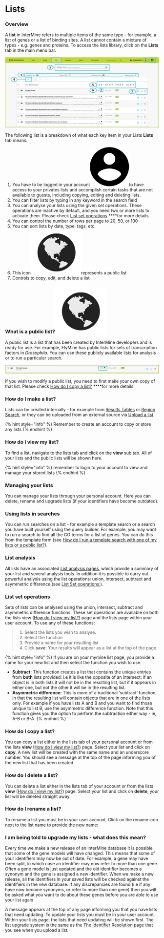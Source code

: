 # Lists

### Overview

A **list** in InterMine refers to multiple items of the same type - for example, a list of genes or a list of binding sites. A list cannot contain a mixture of types - e.g. genes and proteins. To access the lists library, click on the **Lists** tab in the main menu bar. 

![Lists tab](../../../.gitbook/assets/lists-w-border.png)

The following list is a breakdown of what each key item in your Lists **Lists** tab means: 

1. You have to be logged in your account![](../../../.gitbook/assets/61205.png)to have access to your privates lists and accomplish certain tasks that are not available to guests, including copying, editing and deleting lists. 
2. You can filter lists by typing in any keyword in the search field
3. You can analyse your lists using the given set operations. These operations are inactive by default, and you need two or more lists to activate them. Please check [List set operations](https://user-documentation-intermine.gitbook.io/user-documentation/content/user-documentation/lists/lists#list-set-operations) ****for more details.
4. You can control the number of rows per page to 20, 50, or 100
5. You can sort lists by date, type, tags, etc. 
6. This icon![](../../../.gitbook/assets/download-removebg-preview.png)represents a public list 
7. Controls to copy, edit, and delete a list 

### What is a public list?![](../../../.gitbook/assets/download-removebg-preview.png) 

A public list is a list that has been created by InterMine developers and is ready for use. For example, FlyMine has public lists for sets of transcription factors in _Drosophila_. You can use these publicly available lists for analysis or to run a particular search. 

![](../../../.gitbook/assets/public-list.png)

If you wish to modify a public list, you need to first make your own copy of that list. Please check [How do I copy a list?](https://user-documentation-intermine.gitbook.io/user-documentation/content/user-documentation/lists/lists#how-do-i-copy-a-list) ****for more details.

### How do I make a list?

Lists can be created internally - for example from [Results Tables](https://flymine.readthedocs.io/en/latest/results-tables/Documentationresultstables.html#resultstables) or [Region Search](https://flymine.readthedocs.io/en/latest/region-search/Documentationregionsearch.html#regionsearch), or they can be uploaded from an external source via [Upload a list](upload-a-list.md). 

{% hint style="info" %}
Remember to create an account to copy or store any lists
{% endhint %}

### How do I view my list?

To find a list, navigate to the lists tab and click on the **view** sub tab. All of your lists and the public lists will be shown here. 

{% hint style="info" %}
remember to login to your account to view and manage your stored lists
{% endhint %}

### Managing your lists

You can manage your lists through your personal account. Here you can delete, rename and upgrade lists \(if your identifiers have become outdated\).

### Using lists in searches

You can run searches on a list - for example a template search or a search you have built yourself using the query builder. For example, you may want to run a search to find all the GO terms for a list of genes. You can do this from the template form \(see [How do I run a template search with one of my lists or a public list?](https://flymine.readthedocs.io/en/latest/templates/Documentationtemplatesearches.html#templatesearchelists)\).

### List analysis

All lists have an associated [List analysis pages](https://flymine.readthedocs.io/en/latest/lists/analysis/Documentationlistanalysispages.html#listanalysispage), which provide a summary of your list and several analysis tools. In addition it is possible to carry out powerful analysis using the list operations: union, intersect, subtract and asymmetric difference \(see [List Set operations:]()\).

### List set operations

Sets of lists can be analysed using the union, intersect, subtract and asymmetric difference functions. These set operations are available on both the lists view \([How do I view my list?]()\) page and the lists page within your user account. To use any of these functions:

> 1. Select the lists you wish to analyse.
> 2. Select the function
> 3. Provide a name for your resulting list
> 4. Click **save**: Your results will appear as a list at the top of the page.

{% hint style="info" %}
If you are on your mymine list page, you provide a name for your new list and then select the function you wish to use.

* **Subtract:** This function creates a list that contains the unique entries from **both** lists provided: i.e it is like the opposite of an intersect: if an object is in both lists it will not be in the resulting list, but if it appears in either one, but not the other it will be in the resulting list.
* **Asymmetric difference:** This is more of a traditional ‘subtract’ function, in that the resulting list will contain objects that are in one of the lists only. For example if you have lists A and B and you want to find those unique to list B, use the asymmetric difference function. Note that this function gives you the option to perform the subtraction either way - ie, A-B or B-A.
{% endhint %}

### How do I copy a list?

You can copy a list either in the lists tab of your personal account or from the lists **view** \([How do I view my list?]()\) page. Select your list and click on **copy**. A new list will be created with the same name and an underscore number. You should see a message at the top of the page informing you of the new list that has been created.

### How do I delete a list?

You can delete a list either in the lists tab of your account or from the lists **view** \([How do I view my list?]()\) page. Select your list and click on **delete**, your list will be deleted straight away.

### How do I rename a list?

To rename a list you must be in your user account. Click on the rename icon next to the list name to provide the new name:

### I am being told to upgrade my lists - what does this mean?

Every time we make a new release of an InterMine database it is possible that some of the gene models will have changed. This means that some of your identifiers may now be out of date. For example, a gene may have been split, in which case an identifier may now refer to more than one gene. Often a gene model is just updated and the old identifier becomes a synonym and the gene is assigned a new identifier. When we make a new release, all the identifiers in your saved lists will be checked against the identifiers in the new database. If any discrepancies are found \(i.e if any have now become synonyms, or refer to more than one gene\) then you will be asked what you want to do about these genes before you are able to use your list again.

A message appears at the top of any page informing you that you have lists that need updating. To update your lists you must be in your user account. Within your lists page, the lists that need updating will be shown first. The list upgrade system is the same as the [The Identifier Resolution page](https://flymine.readthedocs.io/en/latest/lists/upload/Documentationlistupload.html#listconfirmationpage) that you see when you upload a list.

